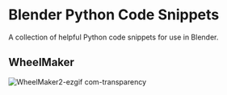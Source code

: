 # Blender Python Code Snippets
A collection of helpful Python code snippets for use in Blender.

## WheelMaker
![WheelMaker2-ezgif com-transparency](https://github.com/Bade99/blender-python-snippets/assets/31745377/9a30546b-bd04-4c0a-984b-26d9c9f4c238)
